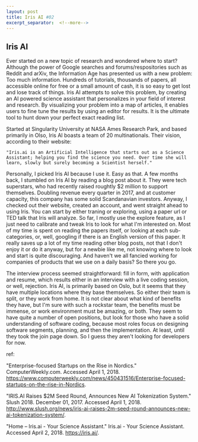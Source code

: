 ```yaml
---
layout: post
title: Iris AI #02
excerpt_separator:  <!--more-->
---
```


## Iris AI




Ever started on a new topic of research and wondered where to start? Although the power of Google searches and forums/respositories such as Reddit and arXiv, the Information Age has presented us with a new problem: Too much information. Hundreds of tutorials, thousands of papers, all accessible online for free or a small amount of cash, it is so easy to get lost and lose track of things. Iris AI attempts to solve this problem, by creating an AI powered science assistant that personalizes in your field of interest and research. By visualizing your problem into a map of articles, it enables users to fine tune the results by using an editor for results. It is the ultimate tool to hunt down your perfect exact reading list. 



Started at Singularity University at NASA Ames Research Park, and based primarily in Olso, Iris AI boasts a team of 20 multinationals. Their vision, according to their website:


	"Iris.ai is an Artificial Intelligence that starts out as a Science Assistant; helping you find the science you need. Over time she will learn, slowly but surely becoming a Scientist herself."


Personally, I picked Iris AI because I use it. Easy as that. A few months back, I stumbled on Iris AI by reading a blog post about it. They were tech superstars, who had recently raised roughtly $2 million to support themselves. Doubling revenue every quarter in 2017, and at customer capacity, this company has some solid Scandanavian investors. Anyway, I checked out their website, created an account, and went straight ahead to using Iris. You can start by either traning or exploring, using a paper url or TED talk that Iris will analyze. So far, I mostly use the explore feature, as I just need to calibrate and tweak Iris to look for what I'm interested on. Most of my time is spent on reading the papers itself, or looking at each sub-categories, or, well, googling if there is an English version of this paper. It really saves up a lot of my time reading other blog posts, not that I don't enjoy it or do it anyway, but for a newbie like me, not knowing where to look and start is quite discouraging. And haven't we all fancied working for companies of products that we use on a daily basis? So there you go.



The interview process seemed straightforward: fill in form, with application and resume, which results either in an interview with a live coding session, or well, rejection. Iris AI, is primarily based on Oslo, but it seems that they have multiple locations where they base themselves. So either their team is split, or they work from home. It is not clear about what kind of benefits they have, but I'm sure with such a rockstar team, the benefits must be immense, or work environment must be amazing, or both. They seem to have quite a number of open positions, but look for those who have a solid understanding of software coding, because most roles focus on designing software segments, planning, and then the implementation. At least, until they took the join page down. So I guess they aren't looking for developers for now. 










ref:


"Enterprise-focused Startups on the Rise in Nordics." ComputerWeekly.com. Accessed April 1, 2018. https://www.computerweekly.com/news/450431516/Enterprise-focused-startups-on-the-rise-in-Nordics.

"IRIS.AI Raises $2M Seed Round, Announces New AI Tokenization System." Slush 2018. December 01, 2017. Accessed April 1, 2018. http://www.slush.org/news/iris-ai-raises-2m-seed-round-announces-new-ai-tokenization-system/. 

"Home – Iris.ai - Your Science Assistant." Iris.ai - Your Science Assistant. Accessed April 2, 2018. https://iris.ai/.
